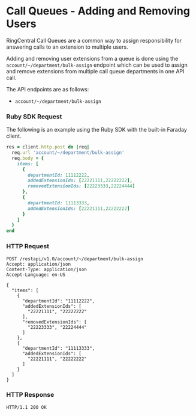# Call Queues - Adding and Removing Users

RingCentral Call Queues are a common way to assign responsibility for answering calls to an extension to multiple users.

Adding and removing user extensions from a queue is done using the `account/~/department/bulk-assign` endpoint which can be used to assign and remove extensions from multiple call queue departments in one API call.

The API endpoints are as follows:

* `account/~/department/bulk-assign`

### Ruby SDK Request

The following is an example using the Ruby SDK with the built-in Faraday client.

```ruby
res = client.http.post do |req|
  req.url 'account/~/department/bulk-assign'
  req.body = {
    items: [
      {
        departmentId: 11112222,
        addedExtensionIds: [22221111,22222222],
        removedExtensionIds: [22223333,22224444]
      },
      {
        departmentId: 11113333,
        addedExtensionIds: [22221111,22222222]
      }
    ]
  }
end
```

### HTTP Request

```http
POST /restapi/v1.0/account/~/department/bulk-assign
Accept: application/json
Content-Type: application/json
Accept-Language: en-US

{
  "items": [
    {
      "departmentId": "11112222",   
      "addedExtensionIds": [
        "22221111", "22222222"
      ],
      "removedExtensionIds": [
        "22223333", "22224444"
      ]
    }, 
    {
      "departmentId": "11113333",   
      "addedExtensionIds": [
        "22221111", "22222222"
      ]
    }
  ] 
}
```

### HTTP Response

```http
HTTP/1.1 200 OK
```